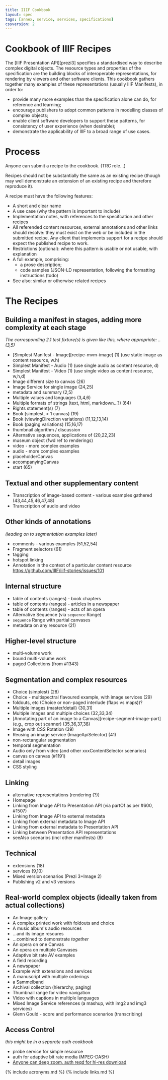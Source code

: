 ```yaml
---
title: IIIF Cookbook
layout: spec
tags: [annex, service, services, specifications]
cssversion: 2
---
```



# Cookbook of IIIF Recipes

The [IIIF Presentation API][prezi3] specifies a standardised way to describe complex digital objects. The resource types and properties of the specification are the building blocks of interoperable representations, for rendering by viewers and other software clients. This cookbook gathers together many examples of these representations (usually IIIF Manifests), in order to:

* provide many more examples than the specification alone can do, for reference and learning;
* encourage publishers to adopt common patterns in modelling classes of complex objects;
* enable client software developers to support these patterns, for consistency of user experience (when desirable);
* demonstrate the applicability of IIIF to a broad range of use cases.

# Process

Anyone can submit a recipe to the cookbook. (TRC role...)

Recipes should not be substantially the same as an existing recipe (though may well demonstrate an extension of an existing recipe and therefore reproduce it).

A recipe must have the following features:

* A short and clear name
* A use case (why the pattern is important to include)
* Implementation notes, with references to the specifcation and other recipes
* All referended content resources, external annotations and other links should resolve: they must exist on the web or be included in the submitted recipe. Any client that implements support for a recipe should expect the published recipe to work.
* Restrictions (optional): where this pattern is usable or not usable, with explanation
* A full example, comprising:
    * a prose description;
    * code samples (JSON-LD representation, following the formatting instructions (todo)
* See also: similar or otherwise related recipes


# The Recipes

## Building a manifest in stages, adding more complexity at each stage

_The corresponding 2.1 test fixture(s) is given like this, where appropriate: ..(3,5)_

* [Simplest Manifest - Image][recipe-mvm-image] (1) (use static image as content resource, w.h)
* Simplest Manifest - Audio (1) (use single audio as content resource, d)
* Simplest Manifest - Video (1) (use single video as content resource, w,h,d)
* Image different size to canvas (26)
* Image Service for single image (24,25)
* metadata and summary (2,5)
* Multiple values and languages (3,4,6)
* Multiple formats of strings (text, html, markdown...?) (64)
* Rights statement(s) (7)
* Book (simplest, > 1 canvas) (19)
* Book (viewingDirection variations) (11,12,13,14)
* Book (paging variations) (15,16,17) 
* thumbnail algorithm / discussion
* Alternative sequences, applications of (20,22,23)
* museum object (fwd ref to renderings)
* video - more complex examples
* audio - more complex examples 
* placeholderCanvas
* accompanyingCanvas
* start (65)

## Textual and other supplementary content

* Transcription of image-based content - various examples gathered (43,44,45,46,47,48)
* Transcription of audio and video

## Other kinds of annotations 
_(leading on to segmentation examples later)_

* comments - various examples (51,52,54)
* Fragment selectors (61)
* tagging
* hotspot linking
* Annotation in the context of a particular content resource https://github.com/IIIF/iiif-stories/issues/101

## Internal structure

* table of contents (ranges) - book chapters
* table of contents (ranges) - articles in a newspaper
* table of contents (ranges) - acts of an opera
* Alternative Sequence (via `sequence` Range)
* `sequence` Range with partial canvases
* metadata on any resource (21)

## Higher-level structure

* multi-volume work
* bound multi-volume work
* paged Collections (from #1343)

## Segmentation and complex resources

* Choice (simplest) (28)
* Choice - multispectral flavoured example, with image services (29)
* foldouts, etc (Choice or non-paged interlude (flaps vs maps))? 
* Multiple images (master/detail) (30,31)
* Multiple images and multiple choices (32,33,34)
* [Annotating part of an image to a Canvas][recipe-segment-image-part] (e.g., crop out scanner) (35,36,37,38)
* Image with CSS Rotation (39)
* Reusing an image service (ImageApiSelector) (41)
* non-rectangular segmentation
* temporal segmentation
* Audio only from video (and other xxxContentSelector scenarios)
* canvas on canvas (#1191)
* detail images 
* CSS styling 

## Linking

* alternative representations (rendering (?))
* Homepage
* Linking from Image API to Presentation API (via partOf as per #600, #1507)
* Linking from Image API to external metadata
* Linking from external metadata to Image API
* Linking from external metadata to Presentation API
* Linking between Presentation API representations
* seeAlso scenarios (incl other manifests) (8)

## Technical 

* extensions (18)
* services (9,10)
* Mixed version scenarios (Prezi 3+Image 2)
* Publishing v2 and v3 versions

## Real-world complex objects (ideally taken from actual collections)

* An Image gallery
* A complex printed work with foldouts and choice
* A music album's audio resources
* ...and its image resoures
* ...combined to demonstrate _together_
* An opera on one Canvas
* An opera on multiple Canvases
* Adaptive bit rate AV examples
* A field recording
* A newspaper
* Example with extensions and services 
* A manuscript with multiple orderings
* a Sammelband
* Archival collection (hierarchy, paging)
* Thumbnail range for video navigation
* Video with captions in multiple languages
* Mixed Image Service references (a mashup, with img2 and img3 services)
* Glenn Gould - score and performance scenarios (transcribing)

## Access Control 
_this might be in a separate auth cookbook_

* probe service for simple resource
* auth for adaptive bit rate media (MPEG-DASH)
* [Anyone can deep zoom, auth reqd for hi-res download](https://digirati-co-uk.github.io/iiif-auth-client/?image=https://iiifauth.digtest.co.uk/img/11_kitty_joyner.jpg/info.json)


{% include acronyms.md %}
{% include links.md %}
